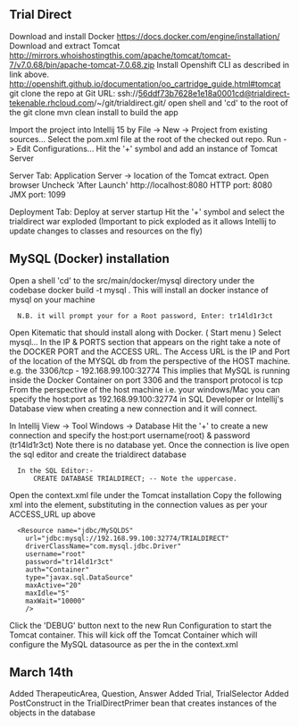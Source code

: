 Trial Direct
------------
Download and install Docker
      https://docs.docker.com/engine/installation/
Download and extract Tomcat 
      http://mirrors.whoishostingthis.com/apache/tomcat/tomcat-7/v7.0.68/bin/apache-tomcat-7.0.68.zip
Install Openshift CLI as described in link above. 
      http://openshift.github.io/documentation/oo_cartridge_guide.html#tomcat
git clone the repo at
       Git URL:    ssh://56ddf73b7628e1e18a0001cd@trialdirect-tekenable.rhcloud.com/~/git/trialdirect.git/
open shell and 'cd' to the root of the git clone
       mvn clean install to build the app

Import the project into Intellij 15 by File -> New -> Project from existing sources...
       Select the pom.xml file at the root of the checked out repo.
Run -> Edit Configurations...
Hit the '+' symbol and add an instance of Tomcat Server

Server Tab:
      Application Server -> location of the Tomcat extract.
      Open browser 
           Uncheck 'After Launch'
           http://localhost:8080 
           HTTP port: 8080
           JMX  port: 1099

Deployment Tab:
      Deploy at server startup
      Hit the '+' symbol and select the trialdirect war exploded 
      (Important to pick exploded as it allows Intellij to update changes to classes and resources on the fly)
           
           
MySQL (Docker) installation
----------------------------
Open a shell
      'cd' to the src/main/docker/mysql directory under the codebase
      docker build -t mysql .
      This will install an docker instance of mysql on your machine

      N.B. it will prompt your for a Root password, Enter: tr14ld1r3ct
      
      
Open Kitematic that should install along with Docker. ( Start menu )
      Select mysql...
            In the IP & PORTS section that appears on the right take a note of the 
            DOCKER PORT and the ACCESS URL.
            The Access URL is the IP and Port of the location of the MYSQL db from the perspective of the HOST machine.
            e.g. the 3306/tcp   -   192.168.99.100:32774
            This implies that MySQL is running inside the Docker Container on port 3306 and the transport protocol is tcp
            From the perspective of the host machine i.e. your windows/Mac you can specify the host:port as 192.168.99.100:32774 
            in SQL Developer or Intellij's Database view when creating a new connection and it will connect.
            
In Intellij
      View -> Tool Windows -> Database
      Hit the '+' to create a new connection and specify the host:port username(root) & password (tr14ld1r3ct)
      Note there is no database yet. 
      Once the connection is live open the sql editor and create the trialdirect database
      
      In the SQL Editor:-
          CREATE DATABASE TRIALDIRECT; -- Note the uppercase.
      
Open the context.xml file under the Tomcat installation
      Copy the following xml into the <Context> element,
          substituting in the connection values as per your ACCESS_URL up above
      
      <Resource name="jdbc/MySQLDS"
        url="jdbc:mysql://192.168.99.100:32774/TRIALDIRECT"
        driverClassName="com.mysql.jdbc.Driver"
        username="root"
        password="tr14ld1r3ct"
        auth="Container"
        type="javax.sql.DataSource"
        maxActive="20"
        maxIdle="5"
        maxWait="10000"
        />
  
Click the 'DEBUG' button next to the new Run Configuration to start the Tomcat container. 
This will kick off the Tomcat Container which will configure the MySQL datasource as per the <Resource> in the context.xml

March 14th
------------
Added TherapeuticArea, Question, Answer
Added Trial, TrialSelector
Added PostConstruct in the TrialDirectPrimer bean that creates instances of the objects in the database
